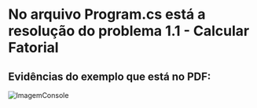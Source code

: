 # No arquivo Program.cs está a resolução do problema 1.1 - Calcular Fatorial

## Evidências do exemplo que está no PDF:
![ImagemConsole](Quest1/img/Console.png)

